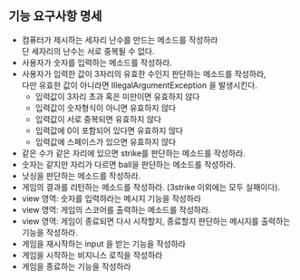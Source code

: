 ## 기능 요구사항 명세

- 컴퓨터가 제시하는 세자리 난수를 만드는 메소드를 작성하라  
  단 세자리의 난수는 서로 중복될 수 없다.
- 사용자가 숫자를 입력하는 메소드를 작성하라.
- 사용자가 입력한 값이 3자리의 유효한 수인지 판단하는 메소드를 작성하라,  
  다만 유효한 값이 아니라면 IllegalArgumentException 을 발생시킨다.
  - 입력값이 3자리 초과 혹은 미만이면 유효하지 않다
  - 입력값이 숫자형식이 아니면 유효하지 않다
  - 입력값이 서로 중복되면 유효하지 않다
  - 입력값에 0이 포함되어 있다면 유효하지 않다
  - 입력값에 스페이스가 있으면 유효하지 않다
- 같은 수가 같은 자리에 있으면 strike를 판단하는 메소드를 작성하라.
- 숫자는 같지만 자리가 다르면 ball을 판단하는 메소드를 작성하라.
- 낫싱을 판단하는 메소드를 작성하라.
- 게임의 결과를 리턴하는 메소드를 작성하라. (3strike 이외에는 모두 실패이다).
- view 영역: 숫자를 입력하라는 메시지 기능을 작성하라
- view 영역: 게임의 스코어를 출력하는 메소드를 작성하라.
- view 영역: 게임이 종료되면 다시 시작할지, 종료할지 판단하는 메시지를 출력하는 기능을 작성하라.
- 게임을 재시작하는 input 을 받는 기능을 작성하라
- 게임을 시작하는 비지니스 로직을 작성하라
- 게임을 종료하는 기능을 작성하라